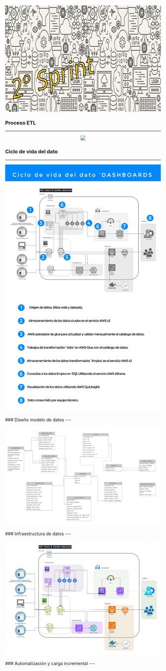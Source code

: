 <p align="center">
<img src="Imagenes_2/banner_2_sprint.png" width="996" height="344""  >
</p>

### Proceso ETL
---

<p align="center">
<img src="Imagenes_2/ETL-Trips.gif"  >
</p>

### Ciclo de vida del dato
---
<p align="center">
<img src="Imagenes_2/Ciclo_del_dato.jpg"  >
</p>
### Diseño modelo de datos
---
<p align="center">
<img src="Imagenes_2/modelo_ER.jpeg"  >
</p>
### Infraestructura de datos
---
<p align="center">
<img src="Imagenes_2/Architecture_01.jpg"  >
</p>
### Automatización y carga incremental
---
